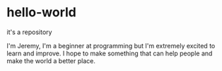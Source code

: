 # hello-world
it's a repository

I'm Jeremy, I'm a beginner at programming but I'm extremely excited to learn and improve.
I hope to make something that can help people and make the world a better place.
